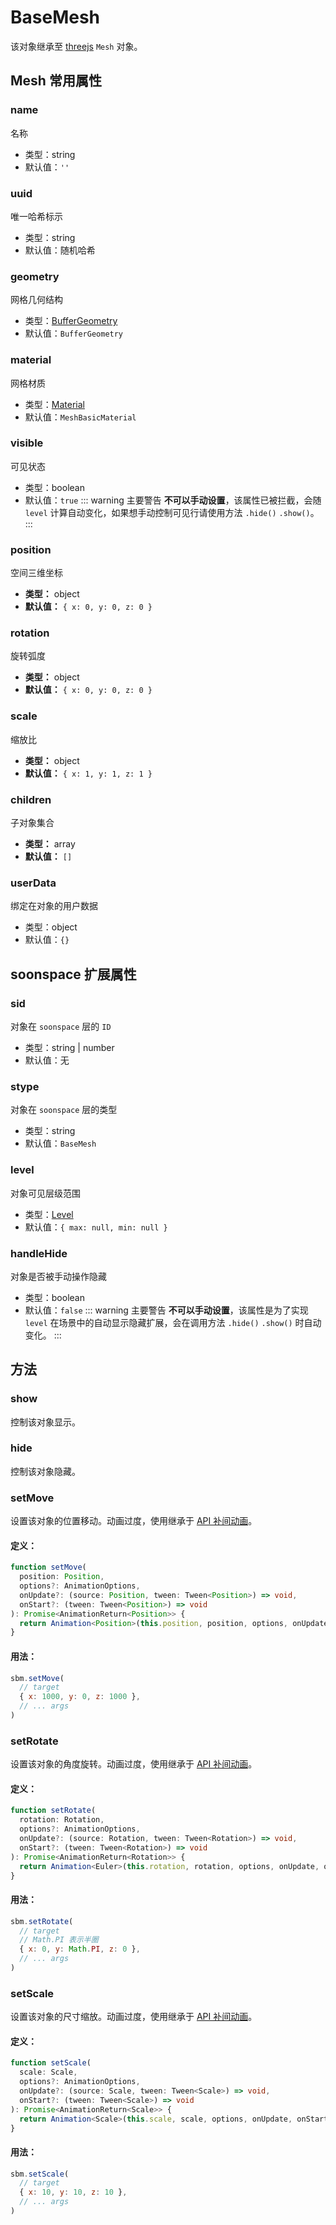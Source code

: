 # BaseMesh
该对象继承至 [threejs](https://threejs.org/docs/index.html#api/en/objects/Mesh)  `Mesh` 对象。

## Mesh 常用属性

### name
名称
- 类型：string
- 默认值：`''`

### uuid
唯一哈希标示
- 类型：string
- 默认值：随机哈希

### geometry
网格几何结构
- 类型：[BufferGeometry](https://threejs.org/docs/index.html#api/en/core/BufferGeometry)
- 默认值：`BufferGeometry`

### material
网格材质
- 类型：[Material](https://threejs.org/docs/index.html#api/en/materials/Material)
- 默认值：`MeshBasicMaterial`

### visible
可见状态
- 类型：boolean
- 默认值：`true`
::: warning 主要警告
**不可以手动设置**，该属性已被拦截，会随 `level` 计算自动变化，如果想手动控制可见行请使用方法 `.hide()` `.show()`。
:::

### position
空间三维坐标
- **类型：** object
- **默认值：** `{ x: 0, y: 0, z: 0 }`

### rotation
旋转弧度
- **类型：** object
- **默认值：** `{ x: 0, y: 0, z: 0 }`

### scale
缩放比
- **类型：** object
- **默认值：** `{ x: 1, y: 1, z: 1 }`

### children
子对象集合
- **类型：** array
- **默认值：** `[]`

### userData
绑定在对象的用户数据
- 类型：object
- 默认值：`{}`

## soonspace 扩展属性

### sid
对象在 `soonspace` 层的 `ID`
- 类型：string | number
- 默认值：无

### stype
对象在 `soonspace` 层的类型
- 类型：string
- 默认值：`BaseMesh`
### level
对象可见层级范围
- 类型：[Level](../types.html#level)
- 默认值：`{ max: null, min: null }`

### handleHide
对象是否被手动操作隐藏
- 类型：boolean
- 默认值：`false`
::: warning 主要警告
**不可以手动设置**，该属性是为了实现 `level` 在场景中的自动显示隐藏扩展，会在调用方法 `.hide()` `.show()` 时自动变化。
:::

## 方法

### show
控制该对象显示。

### hide
控制该对象隐藏。

### setMove
设置该对象的位置移动。动画过度，使用继承于 [API 补间动画](../../api/animation.html)。
#### 定义：
```ts
function setMove(
  position: Position, 
  options?: AnimationOptions,
  onUpdate?: (source: Position, tween: Tween<Position>) => void,
  onStart?: (tween: Tween<Position>) => void
): Promise<AnimationReturn<Position>> {
  return Animation<Position>(this.position, position, options, onUpdate, onStart)
}
```
#### 用法：
```js
sbm.setMove(
  // target
  { x: 1000, y: 0, z: 1000 },
  // ... args
)
```

### setRotate
设置该对象的角度旋转。动画过度，使用继承于 [API 补间动画](../../api/animation.html)。
#### 定义：
```ts
function setRotate(
  rotation: Rotation,
  options?: AnimationOptions,
  onUpdate?: (source: Rotation, tween: Tween<Rotation>) => void,
  onStart?: (tween: Tween<Rotation>) => void
): Promise<AnimationReturn<Rotation>> {
  return Animation<Euler>(this.rotation, rotation, options, onUpdate, onStart)
}
```
#### 用法：
```js
sbm.setRotate(
  // target
  // Math.PI 表示半圈
  { x: 0, y: Math.PI, z: 0 },
  // ... args
)
```

### setScale
设置该对象的尺寸缩放。动画过度，使用继承于 [API 补间动画](../../api/animation.html)。
#### 定义：
```ts
function setScale(
  scale: Scale,
  options?: AnimationOptions,
  onUpdate?: (source: Scale, tween: Tween<Scale>) => void,
  onStart?: (tween: Tween<Scale>) => void
): Promise<AnimationReturn<Scale>> {
  return Animation<Scale>(this.scale, scale, options, onUpdate, onStart)
}
```
#### 用法：
```js
sbm.setScale(
  // target
  { x: 10, y: 10, z: 10 },
  // ... args
)
```
